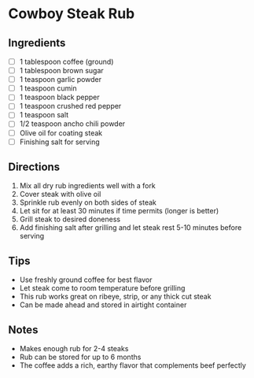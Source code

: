 # Cowboy Steak Rub

## Ingredients
- [ ] 1 tablespoon coffee (ground)
- [ ] 1 tablespoon brown sugar
- [ ] 1 teaspoon garlic powder
- [ ] 1 teaspoon cumin
- [ ] 1 teaspoon black pepper
- [ ] 1 teaspoon crushed red pepper
- [ ] 1 teaspoon salt
- [ ] 1/2 teaspoon ancho chili powder
- [ ] Olive oil for coating steak
- [ ] Finishing salt for serving

## Directions
1. Mix all dry rub ingredients well with a fork
2. Cover steak with olive oil
3. Sprinkle rub evenly on both sides of steak
4. Let sit for at least 30 minutes if time permits (longer is better)
5. Grill steak to desired doneness
6. Add finishing salt after grilling and let steak rest 5-10 minutes before serving

## Tips
- Use freshly ground coffee for best flavor
- Let steak come to room temperature before grilling
- This rub works great on ribeye, strip, or any thick cut steak
- Can be made ahead and stored in airtight container

## Notes
- Makes enough rub for 2-4 steaks
- Rub can be stored for up to 6 months
- The coffee adds a rich, earthy flavor that complements beef perfectly
